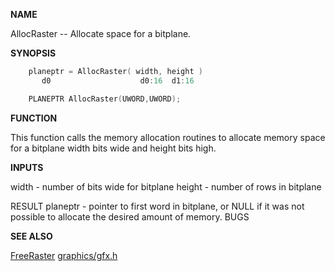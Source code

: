 
**NAME**

AllocRaster -- Allocate space for a bitplane.

**SYNOPSIS**

```c
    planeptr = AllocRaster( width, height )
       d0                    d0:16  d1:16

    PLANEPTR AllocRaster(UWORD,UWORD);

```
**FUNCTION**

This function calls the memory allocation routines
to allocate memory space for a bitplane width bits
wide and height bits high.

**INPUTS**

width   - number of bits wide for bitplane
height  - number of rows in bitplane

RESULT
planeptr - pointer to first word in bitplane, or NULL if
it was not possible to allocate the desired
amount of memory.
BUGS

**SEE ALSO**

[FreeRaster](FreeRaster) [graphics/gfx.h](_OOAV)
